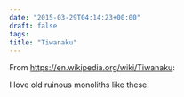 ```yaml
---
date: "2015-03-29T04:14:23+00:00"
draft: false
tags: 
title: "Tiwanaku"
---
```

From https://en.wikipedia.org/wiki/Tiwanaku:

I love old ruinous monoliths like these.

